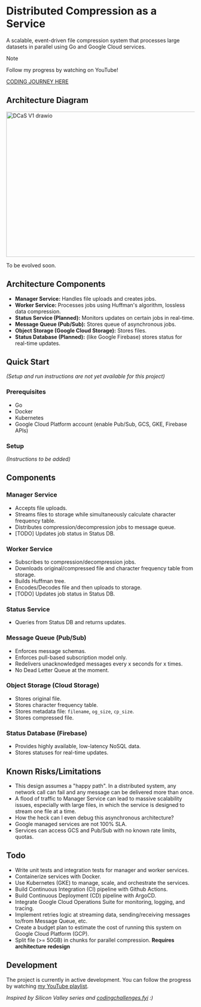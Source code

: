 # Distributed Compression as a Service

A scalable, event-driven file compression system that processes large datasets in parallel using Go and Google Cloud services.

> [!NOTE]
> Follow my progress by watching on YouTube!
> 
> [CODING JOURNEY HERE](https://www.youtube.com/playlist?list=PLSg4pGV1EkBo1JCfXl4zZoHkbFe4zk_EL)

## Architecture Diagram

<img width="524" height="388" alt="DCaS V1 drawio" src="https://github.com/user-attachments/assets/2ed04763-95ec-4def-87bc-558793985f47" />

To be evolved soon.

## Architecture Components
- **Manager Service:** Handles file uploads and creates jobs.
- **Worker Service:** Processes jobs using Huffman's algorithm, lossless data compression.
- **Status Service (Planned):** Monitors updates on certain jobs in real-time.
- **Message Queue (Pub/Sub):** Stores queue of asynchronous jobs.
- **Object Storage (Google Cloud Storage):** Stores files.
- **Status Database (Planned):** (like Google Firebase) stores status for real-time updates.

## Quick Start
_(Setup and run instructions are not yet available for this project)_

### Prerequisites
- Go
- Docker
- Kubernetes
- Google Cloud Platform account (enable Pub/Sub, GCS, GKE, Firebase APIs)

### Setup
_(Instructions to be added)_

## Components
### Manager Service
- Accepts file uploads.
- Streams files to storage while simultaneously calculate character frequency table.
- Distributes compression/decompression jobs to message queue.
- [TODO] Updates job status in Status DB.

### Worker Service
- Subscribes to compression/decompression jobs.
- Downloads original/compressed file and character frequency table from storage.
- Builds Huffman tree.
- Encodes/Decodes file and then uploads to storage.
- [TODO] Updates job status in Status DB.

### Status Service
- Queries from Status DB and returns updates.

### Message Queue (Pub/Sub)
- Enforces message schemas.
- Enforces pull-based subscription model only.
- Redelivers unacknowledged messages every x seconds for x times.
- No Dead Letter Queue at the moment.

### Object Storage (Cloud Storage)
- Stores original file.
- Stores character frequency table.
- Stores metadata file: `filename`, `og_size`, `cp_size`.
- Stores compressed file.

### Status Database (Firebase)
- Provides highly available, low-latency NoSQL data.
- Stores statuses for real-time updates.

## Known Risks/Limitations
- This design assumes a "happy path". In a distributed system, any network call can fail and any message can be delivered more than once.
- A flood of traffic to Manager Service can lead to massive scalability issues, especially with large files, in which the service is designed to stream one file at a time.
- How the heck can I even debug this asynchronous architecture?
- Google managed services are not 100% SLA.
- Services can access GCS and Pub/Sub with no known rate limits, quotas.

## Todo
- Write unit tests and integration tests for manager and worker services.
- Containerize services with Docker.
- Use Kubernetes (GKE) to manage, scale, and orchestrate the services.
- Build Continuous Integration (CI) pipeline with Github Actions.
- Build Continuous Deployment (CD) pipeline with ArgoCD.
- Integrate Google Cloud Operations Suite for monitoring, logging, and tracing.
- Implement retries logic at streaming data, sending/receiving messages to/from Message Queue, etc.
- Create a budget plan to estimate the cost of running this system on Google Cloud Platform (GCP).
- Split file (>= 50GB) in chunks for parallel compression. **Requires architecture redesign**

## Development
The project is currently in active development. You can follow the progress by watching [my YouTube playlist](https://www.youtube.com/playlist?list=PLSg4pGV1EkBo1JCfXl4zZoHkbFe4zk_EL).

_Inspired by Silicon Valley series and [codingchallenges.fyi](https://codingchallenges.fyi/challenges/challenge-huffman) :)_
